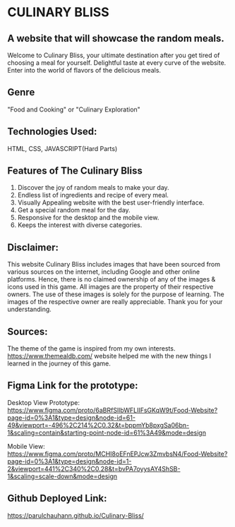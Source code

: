 # CULINARY BLISS
## A website that will showcase the random meals.
Welcome to Culinary Bliss, your ultimate destination after you get tired of choosing a meal for yourself. Delightful taste at every curve of the website. Enter into the world of flavors of the delicious meals.

## Genre
"Food and Cooking" or "Culinary Exploration" 

## Technologies Used:
HTML, CSS, JAVASCRIPT(Hard Parts)

## Features of The Culinary Bliss
1. Discover the joy of random meals to make your day.
2. Endless list of ingredients and recipe of every meal.
3. Visually Appealing website with the best user-friendly interface.
4. Get a special random meal for the day.
5. Responsive for the desktop and the mobile view.
6. Keeps the interest with diverse categories.

## Disclaimer:
This website Culinary Bliss includes images that have been sourced from various sources on the internet, including Google and other online platforms. Hence, there is no claimed ownership of any of the images & icons used in this game. All images are the property of their respective owners. The use of these images is solely for the purpose of learning. The images of the respective owner are really appreciable. Thank you for your understanding.

## Sources:
The theme of the game is inspired from my own interests. https://www.themealdb.com/ website helped me with the new things I learned in the journey of this game.

## Figma Link for the prototype:
Desktop View Prototype: https://www.figma.com/proto/6aBRfSlIbWFLIIFsGKqW9t/Food-Website?page-id=0%3A1&type=design&node-id=61-49&viewport=-496%2C214%2C0.32&t=bppmYb8pxgSa06bn-1&scaling=contain&starting-point-node-id=61%3A49&mode=design

Mobile View:  https://www.figma.com/proto/MCHI8oEFnEPJcw3ZmvbsN4/Food-Website?page-id=0%3A1&type=design&node-id=1-2&viewport=441%2C340%2C0.28&t=bvPA7oyysAY4ShSB-1&scaling=scale-down&mode=design

## Github Deployed Link: 
https://parulchauhann.github.io/Culinary-Bliss/
